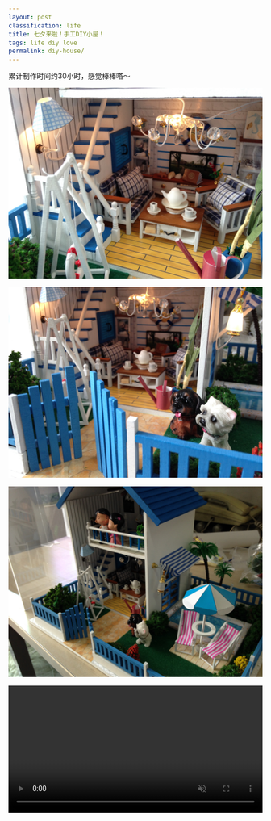 ```yaml
---
layout: post
classification: life
title: 七夕来啦！手工DIY小屋！
tags: life diy love
permalink: diy-house/
---
```


累计制作时间约30小时，感觉棒棒嗒～

![](images/diy-house-0.jpg)

![](images/diy-house-1.jpg)

![](images/diy-house-2.jpg)


<video controls autoplay muted loop width="100%">
<source src="http://7xkuyk.dl1.z0.glb.clouddn.com/blog/手工－来自星星的你.m4v" type="video/mp4">
浏览器无法播放视频，请[点击下载](http://7xkuyk.dl1.z0.glb.clouddn.com/blog/手工－来自星星的你.m4v)
</video>
